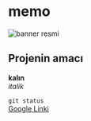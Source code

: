 # memo

![banner resmi](https://productimages.hepsiburada.net/s/10/375/9059527032882.jpg)
## Projenin amacı
**kalın** </br>
*italik*

`git status` </br>
[Google Linki](http://www.google.com)

